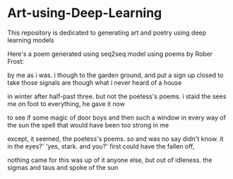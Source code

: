 # Art-using-Deep-Learning
This repository is dedicated to generating art and poetry using deep learning models

Here's a poem generated using seq2seq model using poems by Rober Frost:

by me as i was.
i though to the garden ground,
and put a sign up closed to take those signals are
though what i never heard of a house

in winter after half-past three.
but not the poetess's poems.
i staid the sees me on foot
to everything, he gave it now

to see if some magic of door
boys and then such a window
in every way of the sun
the spell that would have been too strong in me

except, it seemed, the poetess's poems.
so and was no say didn't know. it in the eyes?'
'yes, stark. and you?'
first could have the fallen off,

nothing came for this was up of it
anyone else, but out of idleness.
the sigmas and taus
and spoke of the sun

